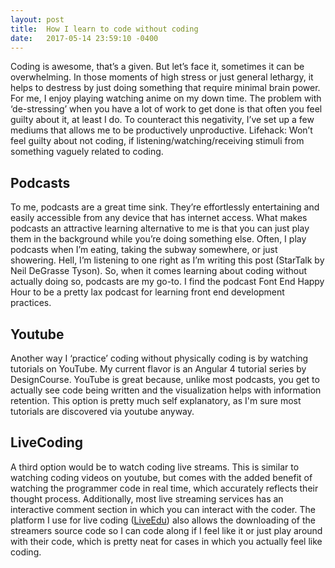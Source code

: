 ```yaml
---
layout: post
title:  How I learn to code without coding
date:   2017-05-14 23:59:10 -0400
---
```



Coding is awesome, that’s a given. But let’s face it, sometimes it can be overwhelming. In those moments of high stress or just general lethargy, it helps to destress by just doing something that require minimal brain power. For me, I enjoy playing watching anime on my down time. The problem with ‘de-stressing’ when you have a lot of work to get done is that often you feel guilty about it, at least I do. To counteract this negativity, I’ve set up a few mediums that allows me to be productively unproductive.  Lifehack: Won’t feel guilty about not coding, if listening/watching/receiving stimuli from something vaguely related to coding.

## Podcasts
To me, podcasts are a great time sink. They’re effortlessly entertaining and easily accessible from any device that has internet access.  What makes podcasts an attractive learning alternative to me is that you can just play them in the background while you’re doing something else. Often, I play podcasts when I’m eating, taking the subway somewhere, or just showering. Hell, I’m listening to one right as I’m writing this post (StarTalk by Neil DeGrasse Tyson).  So, when it comes learning about coding without actually doing so, podcasts are my go-to. I find the podcast Font End Happy Hour to be a pretty lax podcast for learning front end development practices. 

## Youtube

Another way I ‘practice’ coding without physically coding is by watching tutorials on YouTube. My current flavor is an Angular 4 tutorial series by DesignCourse. YouTube is great because, unlike most podcasts, you get to actually see code being written and the visualization helps with information retention. This option is pretty much self explanatory, as I'm sure most tutorials are discovered via youtube anyway.

## LiveCoding
A third option would be to watch coding live streams. This is similar to watching coding videos on youtube, but comes with the added benefit of watching the programmer code in real time, which accurately reflects their thought process. Additionally, most live streaming services has an interactive comment section in which you can interact with the coder. The platform I use for live coding ([LiveEdu](https://www.liveedu.tv/)) also allows the downloading of the streamers source code so I can code along if I feel like it or just play around with their code, which is pretty neat for cases in which you actually feel like coding. 
